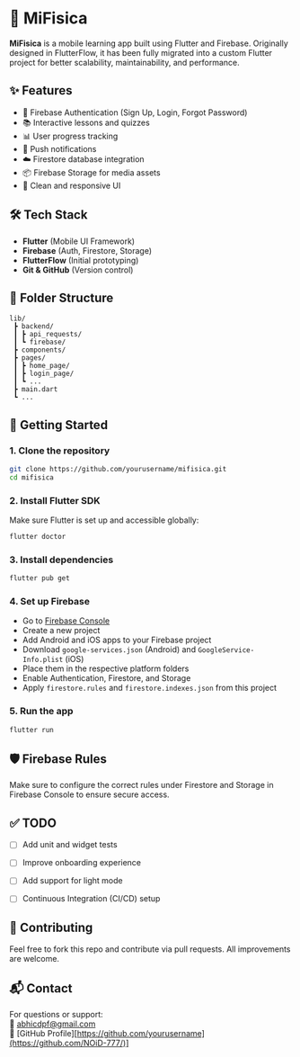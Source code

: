 # 📱 MiFisica

**MiFisica** is a mobile learning app built using Flutter and Firebase. Originally designed in FlutterFlow, it has been fully migrated into a custom Flutter project for better scalability, maintainability, and performance.

## ✨ Features

- 🔐 Firebase Authentication (Sign Up, Login, Forgot Password)
- 📚 Interactive lessons and quizzes
- 📊 User progress tracking
- 🔔 Push notifications
- ☁️ Firestore database integration
- 📦 Firebase Storage for media assets
- 📱 Clean and responsive UI

## 🛠️ Tech Stack

- **Flutter** (Mobile UI Framework)
- **Firebase** (Auth, Firestore, Storage)
- **FlutterFlow** (Initial prototyping)
- **Git & GitHub** (Version control)

## 📁 Folder Structure

```
lib/
 ┣ backend/
 ┃ ┣ api_requests/
 ┃ ┗ firebase/
 ┣ components/
 ┣ pages/
 ┃ ┣ home_page/
 ┃ ┣ login_page/
 ┃ ┗ ...
 ┣ main.dart
 ┗ ...
```

## 🚀 Getting Started

### 1. Clone the repository

```bash
git clone https://github.com/yourusername/mifisica.git
cd mifisica
```

### 2. Install Flutter SDK

Make sure Flutter is set up and accessible globally:

```bash
flutter doctor
```

### 3. Install dependencies

```bash
flutter pub get
```

### 4. Set up Firebase

- Go to [Firebase Console](https://console.firebase.google.com/)
- Create a new project
- Add Android and iOS apps to your Firebase project
- Download `google-services.json` (Android) and `GoogleService-Info.plist` (iOS)
- Place them in the respective platform folders
- Enable Authentication, Firestore, and Storage
- Apply `firestore.rules` and `firestore.indexes.json` from this project

### 5. Run the app

```bash
flutter run
```

## 🛡️ Firebase Rules

Make sure to configure the correct rules under Firestore and Storage in Firebase Console to ensure secure access.

## ✅ TODO

- [ ] Add unit and widget tests
- [ ] Improve onboarding experience
- [ ] Add support for light mode
- [ ] Continuous Integration (CI/CD) setup


## 🤝 Contributing

Feel free to fork this repo and contribute via pull requests. All improvements are welcome.

## 📬 Contact

For questions or support:  
📧 abhicdpf@gmail.com  
🔗 [GitHub Profile][https://github.com/yourusername](https://github.com/NOiD-777/)]
